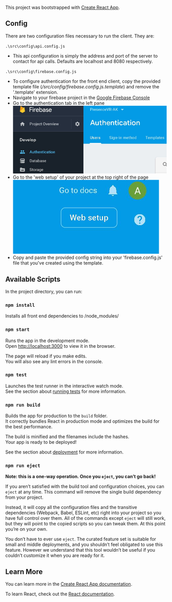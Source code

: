 This project was bootstrapped with [Create React App](https://github.com/facebook/create-react-app).



## Config

There are two configuration files necessary to run the client. They are:

`.\src\config\api.config.js`

- This api configuration is simply the address and port of the server to contact for api calls. Defaults are localhost and 8080 respectively.

`.\src\config\firebase.config.js`

- To configure authentication for the front end client, copy the provided template file (*/src/config/firebase.config.js.template*) and remove the '.template' extension.
- Navigate to your firebase project in the [Google Firebase Console](https://console.firebase.google.com/u/0/)
- Go to the authentication tab in the left pane
  ![](.\docs\authentication.JPG)
- Go to the 'web setup' of your project at the top right of the page
  ![](.\docs\websetup.JPG)
- Copy and paste the provided config string into your 'firebase.config.js' file that you've created using the template.

## Available Scripts

In the project directory, you can run:

### `npm install`

Installs all front end dependencies to /node_modules/

### `npm start`

Runs the app in the development mode.<br>
Open [http://localhost:3000](http://localhost:3000) to view it in the browser.

The page will reload if you make edits.<br>
You will also see any lint errors in the console.

### `npm test`

Launches the test runner in the interactive watch mode.<br>
See the section about [running tests](https://facebook.github.io/create-react-app/docs/running-tests) for more information.

### `npm run build`

Builds the app for production to the `build` folder.<br>
It correctly bundles React in production mode and optimizes the build for the best performance.

The build is minified and the filenames include the hashes.<br>
Your app is ready to be deployed!

See the section about [deployment](https://facebook.github.io/create-react-app/docs/deployment) for more information.

### `npm run eject`

**Note: this is a one-way operation. Once you `eject`, you can’t go back!**

If you aren’t satisfied with the build tool and configuration choices, you can `eject` at any time. This command will remove the single build dependency from your project.

Instead, it will copy all the configuration files and the transitive dependencies (Webpack, Babel, ESLint, etc) right into your project so you have full control over them. All of the commands except `eject` will still work, but they will point to the copied scripts so you can tweak them. At this point you’re on your own.

You don’t have to ever use `eject`. The curated feature set is suitable for small and middle deployments, and you shouldn’t feel obligated to use this feature. However we understand that this tool wouldn’t be useful if you couldn’t customize it when you are ready for it.

## Learn More

You can learn more in the [Create React App documentation](https://facebook.github.io/create-react-app/docs/getting-started).

To learn React, check out the [React documentation](https://reactjs.org/).
